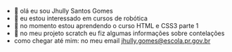 - 👋 olá eu sou Jhully Santos Gomes
- 👀 eu estou interessado em cursos de robótica
- 🌱 no momento estou aprendendo o curso HTML e CSS3 parte 1
- 💞️ no meu projeto scratch eu fiz algumas informações sobre contelações
-    como chegar até mim: no meu email jhully.gomes@escola.pr.gov.br


